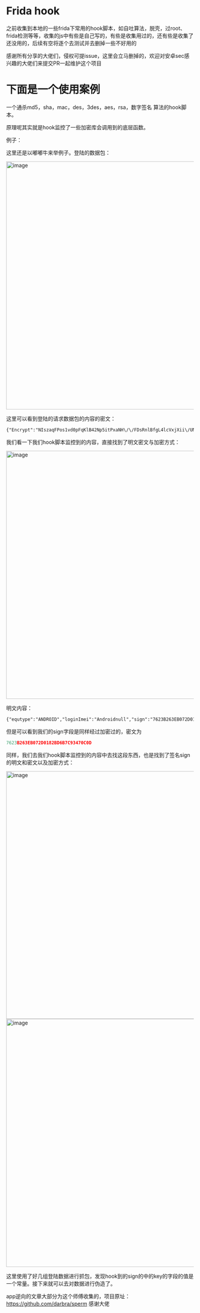 # Frida hook

之前收集到本地的一些frida下常用的hook脚本，如自吐算法，脱壳，过root、frida检测等等，收集的js中有些是自己写的，有些是收集用过的，还有些是收集了还没用的，后续有空将逐个去测试并去删掉一些不好用的


感谢所有分享的大佬们，侵权可提issue，这里会立马删掉的，欢迎对安卓sec感兴趣的大佬们来提交PR一起维护这个项目



# 下面是一个使用案例

一个通杀md5，sha，mac，des，3des，aes，rsa，数字签名 算法的hook脚本。


原理呢其实就是hook监控了一些加密库会调用到的底层函数。


例子：

这里还是以嘟嘟牛来举例子。登陆的数据包：


<img width="666" alt="image" src="https://user-images.githubusercontent.com/70200814/216800246-c881bfa6-39b1-4818-96a8-be124502c116.png">


这里可以看到登陆的请求数据包的内容的密文：

```xml
{"Encrypt":"NIszaqFPos1vd0pFqKlB42Np5itPxaNH\/\/FDsRnlBfgL4lcVxjXii\/UNcdXYMk0EYvcSRbr1TuoB\nsJgXGX8PVraEsOG990ViYRnY0aMqHtUpvZZdJeIQ\/OmD6Watu53ljmELISj4T8OaC3okf13vqPmz\n8+81YuNEjE+5eajFCE+9NtXfzsgPdNmS6+F14e0EgDIzPcjbCT0Bo900PH8nuvLecYmphBQp\n"}
```


我们看一下我们hook脚本监控到的内容，直接找到了明文密文与加密方式：

<img width="666" alt="image" src="https://user-images.githubusercontent.com/70200814/216800268-23a5f313-08f5-4132-9b8f-bf0b1c78c848.png">


明文内容：

```xml
{"equtype":"ANDROID","loginImei":"Androidnull","sign":"7623B263EB072D0182BD6B7C93470C0D","timeStamp":"1675347372942","userPwd":"gghhhhh","username":"15149029981"}
```

但是可以看到我们的sign字段是同样经过加密过的，密文为


```javascript
7623B263EB072D0182BD6B7C93470C0D
```

同样，我们去我们hook脚本监控到的内容中去找这段东西，也是找到了签名sign的明文和密文以及加密方式：



<img width="665" alt="image" src="https://user-images.githubusercontent.com/70200814/216800279-0bc0d71f-77ca-4a4b-ad2c-445712c6df19.png">


<img width="666" alt="image" src="https://user-images.githubusercontent.com/70200814/216800288-22e059b4-1bf6-4cea-b6ae-114e1cccc2dc.png">



这里使用了好几组登陆数据进行抓包，发现hook到的sign的中的key的字段的值是一个常量。接下来就可以去对数据进行伪造了。

app逆向的文章大部分为这个师傅收集的，项目原址：https://github.com/darbra/sperm  感谢大佬



